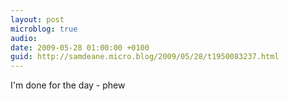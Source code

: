 ```yaml
---
layout: post
microblog: true
audio: 
date: 2009-05-28 01:00:00 +0100
guid: http://samdeane.micro.blog/2009/05/28/t1950083237.html
---
```

I'm done for the day - phew
